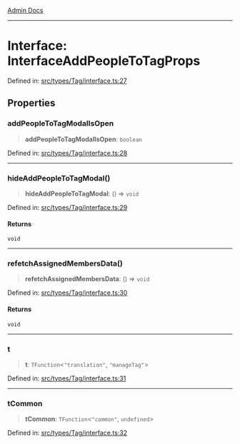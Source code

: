[Admin Docs](/)

***

# Interface: InterfaceAddPeopleToTagProps

Defined in: [src/types/Tag/interface.ts:27](https://github.com/PalisadoesFoundation/talawa-admin/blob/main/src/types/Tag/interface.ts#L27)

## Properties

### addPeopleToTagModalIsOpen

> **addPeopleToTagModalIsOpen**: `boolean`

Defined in: [src/types/Tag/interface.ts:28](https://github.com/PalisadoesFoundation/talawa-admin/blob/main/src/types/Tag/interface.ts#L28)

***

### hideAddPeopleToTagModal()

> **hideAddPeopleToTagModal**: () => `void`

Defined in: [src/types/Tag/interface.ts:29](https://github.com/PalisadoesFoundation/talawa-admin/blob/main/src/types/Tag/interface.ts#L29)

#### Returns

`void`

***

### refetchAssignedMembersData()

> **refetchAssignedMembersData**: () => `void`

Defined in: [src/types/Tag/interface.ts:30](https://github.com/PalisadoesFoundation/talawa-admin/blob/main/src/types/Tag/interface.ts#L30)

#### Returns

`void`

***

### t

> **t**: `TFunction`\<`"translation"`, `"manageTag"`\>

Defined in: [src/types/Tag/interface.ts:31](https://github.com/PalisadoesFoundation/talawa-admin/blob/main/src/types/Tag/interface.ts#L31)

***

### tCommon

> **tCommon**: `TFunction`\<`"common"`, `undefined`\>

Defined in: [src/types/Tag/interface.ts:32](https://github.com/PalisadoesFoundation/talawa-admin/blob/main/src/types/Tag/interface.ts#L32)
